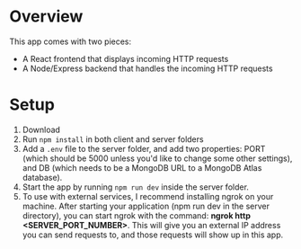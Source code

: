 # Overview

This app comes with two pieces:

- A React frontend that displays incoming HTTP requests
- A Node/Express backend that handles the incoming HTTP requests

# Setup

1. Download
2. Run `npm install` in both client and server folders
3. Add a `.env` file to the server folder, and add two properties: PORT (which
   should be 5000 unless you'd like to change some other settings), and DB
   (which needs to be a MongoDB URL to a MongoDB Atlas database).
4. Start the app by running `npm run dev` inside the server folder.
5. To use with external services, I recommend installing ngrok on your machine. After starting your application (npm run dev in the server directory), you can start ngrok with the command: **ngrok http <SERVER_PORT_NUMBER>**.  This will give you an external IP address you can send requests to, and those requests will show up in this app.

